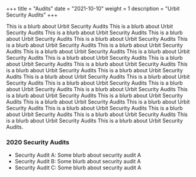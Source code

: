 +++
title = "Audits"
date = "2021-10-10"
weight = 1
description = "Urbit Security Audits"
+++

This is a blurb about Urbit Security Audits This is a blurb about Urbit Security Audits This is a blurb about Urbit Security Audits This is a blurb about Urbit Security Audits This is a blurb about Urbit Security Audits This is a blurb about Urbit Security Audits This is a blurb about Urbit Security Audits This is a blurb about Urbit Security Audits This is a blurb about Urbit Security Audits This is a blurb about Urbit Security Audits This is a blurb about Urbit Security Audits This is a blurb about Urbit Security Audits This is a blurb about Urbit Security Audits This is a blurb about Urbit Security Audits This is a blurb about Urbit Security Audits This is a blurb about Urbit Security Audits This is a blurb about Urbit Security Audits This is a blurb about Urbit Security Audits This is a blurb about Urbit Security Audits This is a blurb about Urbit Security Audits This is a blurb about Urbit Security Audits This is a blurb about Urbit Security Audits This is a blurb about Urbit Security Audits This is a blurb about Urbit Security Audits This is a blurb about Urbit Security Audits This is a blurb about Urbit Security Audits This is a blurb about Urbit Security Audits This is a blurb about Urbit Security Audits.

### 2020 Security Audits

- Security Audit A: Some blurb about security audit A
- Security Audit B: Some blurb about security audit A
- Security Audit C: Some blurb about security audit A

